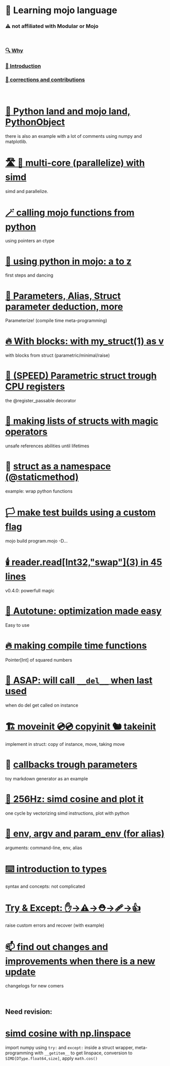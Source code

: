 

# 📖 Learning mojo language
###  ⚠️  not affiliated with Modular or Mojo

&nbsp; 

### [🔍 Why](/why.md) 
### [🔦 Introduction](/introduction.md)
### [🫵 corrections and contributions](/contribute.md)


&nbsp; 
# [🔁 Python land and mojo land, PythonObject](python-world-mojo-world.md) 
there is also an example with a lot of comments using numpy and matplotlib. 

# [🛣️ 🚌 multi-core (parallelize) with simd](multi-core-parallelize-with-simd%20.md) 
simd and parallelize.

# [🪄 calling mojo functions from python ](calling-mojo-functions-in-python.md)
using pointers an ctype

# [🐍 using python in mojo: a to z](using-python-in-mojo.md)
first steps and dancing

# [🧬 Parameters, Alias, Struct parameter deduction, more](parameters-alias-struct-parameter-deduction.md)
Parameterize! (compile time meta-programming) 

# [🔥 With blocks: with my_struct(1) as v ](with-blocks-for-struct-parametric-minimal-raise.md)
with blocks from struct (parametric/minimal/raise)

# [🏃 (SPEED) Parametric struct trough CPU registers](parametric-struct-trough-cpu-registers.md)
the @register_passable decorator

# [🤹 making lists of structs with magic operators](lists-of-structs-magic-operators-pre-lifetimes.md)
unsafe references abilities until lifetimes

# 🫙 [struct as a namespace (@staticmethod)](struct-as-namespace.md)
example: wrap python functions

# [🏳️ make test builds using a custom flag](make-test-builds-using-a-custom-flag.md)
mojo build program.mojo -D...

# [🕯️ reader.read\[Int32,"swap"\](3) in 45 lines](reader-in-few-lines-with-endian-ness.md)
v0.4.0: powerfull magic 

# [🔮 Autotune: optimization made easy](autotune-optimize-by-search-and-benchmark.md)
Easy to use

# [🔥 making compile time functions](compile-time-functions.md)
Pointer[Int] of squared numbers

# [🧹 ASAP: will call ```__del__``` when last used](memory-asap-and-destructor-behaviours.md)
when do del get called on instance

# [🏗️ moveinit 💿💿 copyinit 🐿️ takeinit](moveinit-copyinit-takeinit.md)
implement in struct: copy of instance, move, taking move

# 🤙 [callbacks trough parameters](callbacks-trough-parameters.md)
toy markdown generator as an example

# [🌊 256Hz: simd cosine and plot it](vectorise-simd-cosine.md)
one cycle by vectorizing simd instructions, plot with python

# [🦜 env, argv and param_env (for alias)](env-argv-param_env-for-parameters.md)
arguments: command-line, env, alias

# [⌨️ introduction to types](introduction-to-types.md)
syntax and concepts: not complicated

# [Try & Except: ✋->⚠️->⛑️->🩹->👍 ](try-and-except-errors-handling.md)
raise custom errors and recover (with example)

# [📫 find out changes and improvements when there is a new update](what-have-change-when-there-is-a-new-update.md)
changelogs for new comers

&nbsp; 
## Need revision: 
# [simd cosine with np.linspace](numpy-simd.md)
import numpy using ```try:``` and ```except:``` inside a struct wrapper, meta-programming with ```__getitem__``` to get linspace, conversion to ```SIMD[DType.float64,size]```, apply ```math.cos()```


